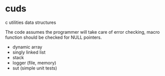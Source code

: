 # cuds
c utilities data structures

The code assumes the programmer will take care of error checking, macro function should be checked for NULL pointers.

- dynamic array
- singly linked list
- stack
- logger (file, memory)
- sut (simple unit tests)

